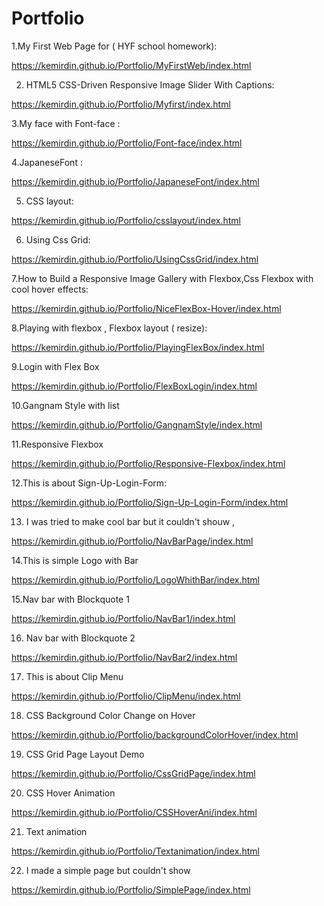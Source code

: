 # Portfolio


1.My First Web Page for ( HYF school homework):

https://kemirdin.github.io/Portfolio/MyFirstWeb/index.html

2. HTML5 CSS-Driven Responsive Image Slider With Captions:

https://kemirdin.github.io/Portfolio/Myfirst/index.html

3.My face with Font-face :

https://kemirdin.github.io/Portfolio/Font-face/index.html

4.JapaneseFont :

https://kemirdin.github.io/Portfolio/JapaneseFont/index.html

5. CSS layout:

https://kemirdin.github.io/Portfolio/csslayout/index.html

6. Using Css Grid:

https://kemirdin.github.io/Portfolio/UsingCssGrid/index.html

7.How to Build a Responsive Image Gallery with Flexbox,Css Flexbox with cool hover effects:

https://kemirdin.github.io/Portfolio/NiceFlexBox-Hover/index.html

8.Playing with flexbox , Flexbox layout ( resize):

https://kemirdin.github.io/Portfolio/PlayingFlexBox/index.html

9.Login with Flex Box

https://kemirdin.github.io/Portfolio/FlexBoxLogin/index.html

10.Gangnam Style with list 

https://kemirdin.github.io/Portfolio/GangnamStyle/index.html

11.Responsive Flexbox

https://kemirdin.github.io/Portfolio/Responsive-Flexbox/index.html

12.This is about Sign-Up-Login-Form:

https://kemirdin.github.io/Portfolio/Sign-Up-Login-Form/index.html

13. I was tried to make cool bar but it couldn't shouw , 

https://kemirdin.github.io/Portfolio/NavBarPage/index.html

14.This is simple Logo with Bar

https://kemirdin.github.io/Portfolio/LogoWhithBar/index.html

15.Nav bar with Blockquote 1

https://kemirdin.github.io/Portfolio/NavBar1/index.html

16. Nav bar with Blockquote 2

https://kemirdin.github.io/Portfolio/NavBar2/index.html


17. This is about Clip Menu 

https://kemirdin.github.io/Portfolio/ClipMenu/index.html

18. CSS Background Color Change on Hover

https://kemirdin.github.io/Portfolio/backgroundColorHover/index.html

19. CSS Grid Page Layout Demo

https://kemirdin.github.io/Portfolio/CssGridPage/index.html

20. CSS Hover Animation

https://kemirdin.github.io/Portfolio/CSSHoverAni/index.html

21. Text animation

https://kemirdin.github.io/Portfolio/Textanimation/index.html

22. I made a simple page but couldn't show 

https://kemirdin.github.io/Portfolio/SimplePage/index.html
